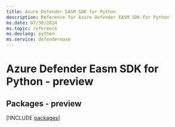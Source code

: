 ```yaml
---
title: Azure Defender EASM SDK for Python
description: Reference for Azure Defender EASM SDK for Python
ms.date: 07/30/2024
ms.topic: reference
ms.devlang: python
ms.service: defendereasm
---
```

# Azure Defender Easm SDK for Python - preview
## Packages - preview
[!INCLUDE [packages](defender-easm-index.md)]